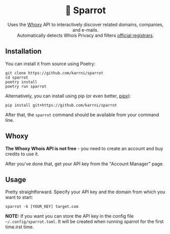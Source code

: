 <h1 align="center">
  🔮 Sparrot
</h1>

<p align="center">
  Uses the <a href="https://www.whoxy.com">Whoxy</a> API to interactively discover related domains, companies, and e-mails.
  <br>
  Automatically detects Whois Privacy and filters <a href="https://www.iana.org/assignments/registrar-ids/registrar-ids.xhtml">official registrars</a>.
</p>

## Installation

You can install it from source using Poetry:

```
git clone https://github.com/karrni/sparrot
cd sparrot
poetry install
poetry run sparrot
```

Alternatively, you can install using pip (or even better, [pipx](https://github.com/pypa/pipx)):

```
pip install git+https://github.com/karrni/sparrot
```

After that, the `sparrot` command should be available from your command line.

## Whoxy

__The Whoxy Whois API is not free__ - you need to create an account and buy credits to use it.

After you've done that, get your API key from the "Account Manager" page.

## Usage

Pretty straightforward. Specify your API key and the domain from which you want to start:

```
sparrot -k [YOUR_KEY] target.com
```

__NOTE:__ If you want you can store the API key in the config file `~/.config/sparrot.toml`. It will be created when running sparrot for the first time.irst time.

